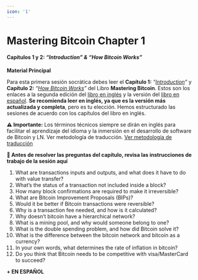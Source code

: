 ```yaml
---
icon: '1'
---
```


# Mastering Bitcoin Chapter 1

#### Capítulos 1 y 2: _“Introduction” & “How Bitcoin Works”_

**Material Principal**

Para esta primera sesión socrática debes leer el **Capítulo 1:** _“_[_Introduction_](https://github.com/LibreriadeSatoshi/bitcoinbook/blob/mb3dev/ch01.asciidoc)_”_ y **Capítulo 2:** _“_[_How Bitcoin Works_](https://github.com/LibreriadeSatoshi/bitcoinbook/blob/mb3dev/ch02.asciidoc)_”_ del Libro **Mastering Bitcoin**. Estos son los enlaces a la segunda edición del [libro en inglés](https://drive.google.com/file/d/1wXSfrcZPFOnDhXnFcQn69l3q1BILYv7t/view?usp=drive_link) y la versión del [libro en español](https://drive.google.com/file/d/18NDHehFLGBDi_EVQQ59wQ2I99cvrrTJZ/view?usp=sharing). **Se recomienda leer en inglés, ya que es la versión más actualizada y completa**, pero es tu elección. Hemos estructurado las sesiones de acuerdo con los capítulos del libro en inglés.

**⚠️ Importante:** Los términos técnicos siempre se dirán en inglés para facilitar el aprendizaje del idioma y la inmersión en el desarrollo de software de Bitcoin y LN. Ver metodología de traducción. [Ver metodología de traducción](https://docs.google.com/document/d/1uPy771hf2xUElcaOR_Sk9NTqODeg9QZENYWL9leQc1g/edit?usp=sharing)

**🛑 Antes de resolver las preguntas del capítulo, revisa las instrucciones de trabajo de la sesión aquí**

1. What are transactions inputs and outputs, and what does it have to do with value transfer?
2. What’s the status of a transaction not included inside a block?
3. How many block confirmations are required to make it irreversible?
4. What are Bitcoin Improvement Proposals (BIPs)?
5. Would it be better if Bitcoin transactions were reversible?
6. Why is a transaction fee needed, and how is it calculated?
7. Why doesn’t bitcoin have a hierarchical network?
8. What is a mining pool, and why would someone belong to one?
9. What is the double spending problem, and how did Bitcoin solve it?
10. What is the difference between the bitcoin network and bitcoin as a currency?
11. In your own words, what determines the rate of inflation in bitcoin?
12. Do you think that Bitcoin needs to be competitive with visa/MasterCard to succeed?

**+ EN ESPAÑOL**
